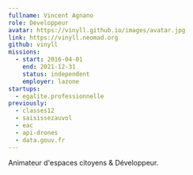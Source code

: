```yaml
---
fullname: Vincent Agnano
role: Développeur
avatar: https://vinyll.github.io/images/avatar.jpg
link: https://vinyll.neomad.org
github: vinyll
missions:
  - start: 2016-04-01
    end: 2021-12-31
    status: independent
    employer: lazone
startups:
  - egalite.professionnelle
previously:
  - classes12
  - saisissezauvol
  - eac
  - api-drones
  - data.gouv.fr
---
```


Animateur d'espaces citoyens & Développeur.
